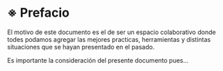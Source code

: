 # ※ Prefacio
El motivo de este documento es el de ser un espacio colaborativo donde todes podamos agregar las mejores practicas, herramientas y distintas situaciones que se hayan presentado en el pasado.

Es importante la consideración del presente documento pues...

